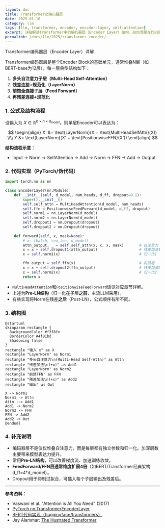 ```yaml
---
layout: doc
title: Transformer之编码器层
date: 2025-01-10
category: llm
tags: [llm, transformer, encoder, encoder-layer, self-attention]
excerpt: 详细解读Transformer中的编码器层（Encoder Layer）结构、前向流程与代码实现
permalink: /docs/llm/2025/transformer-encoder/
---
```


 Transformer编码器层（Encoder Layer）详解

Transformer编码器层是整个Encoder Block的基础单元，通常堆叠N层（如BERT-base为12层）。每一层典型结构如下：

1. **多头自注意力子层（Multi-Head Self-Attention）**
2. **残差连接+规范化（LayerNorm）**
3. **前馈全连接子层（Feed Forward）**
4. **再残差连接+规范化**

### 1. 公式及结构流程

设输入为 $X \in \mathbb{R}^{b\times n \times d_{model}}$，则单层Encoder可以表达为：

$$
\begin{align}
X' &= \text{LayerNorm}(X + \text{MultiHeadSelfAttn}(X)) \\\\
Y &= \text{LayerNorm}(X' + \text{PositionwiseFFN}(X'))
\end{align}
$$

**结构流程示意：**
- Input $\rightarrow$ Norm $\rightarrow$ SelfAttention $\rightarrow$ Add $\rightarrow$ Norm $\rightarrow$ FFN $\rightarrow$ Add $\rightarrow$ Output

### 2. 代码实现（PyTorch/伪代码）

```python
import torch.nn as nn

class EncoderLayer(nn.Module):
    def __init__(self, d_model, num_heads, d_ff, dropout=0.1):
        super().__init__()
        self.self_attn = MultiHeadAttention(d_model, num_heads)
        self.ffn = PositionwiseFeedForward(d_model, d_ff, dropout)
        self.norm1 = nn.LayerNorm(d_model)
        self.norm2 = nn.LayerNorm(d_model)
        self.dropout1 = nn.Dropout(dropout)
        self.dropout2 = nn.Dropout(dropout)
        
    def forward(self, x, mask=None):
        # x: (batch, seq_len, d_model)
        attn_output, _ = self.self_attn(x, x, x, mask)       # 自注意力
        x = x + self.dropout1(attn_output)                   # 残差加法1
        x = self.norm1(x)                                    # 归一化1

        ffn_output = self.ffn(x)                             # 前馈层
        x = x + self.dropout2(ffn_output)                    # 残差加法2
        x = self.norm2(x)                                    # 归一化2
        return x
```

- `MultiHeadAttention`和`PositionwiseFeedForward`请见对应章节详解。
- 上述为**Pre-LN结构**（归一化在子层**之前**，主流LLM采用）。
- 有些实现将Norm在残差**之后**（Post-LN），公式顺序有所不同。

### 3. 结构图

```plantuml
@startuml
skinparam rectangle {
  BackgroundColor #f3f8fe
  BorderColor #4f81bd
  Shadowing false
}
rectangle "输入 x" as X
rectangle "LayerNorm" as Norm1
rectangle "多头自注意力\n(Multi-Head Self-Attn)" as Attn
rectangle "残差加法\n(+x)" as Add1
rectangle "LayerNorm" as Norm2
rectangle "前馈FFN" as FFN
rectangle "残差加法\n(+x)" as Add2
rectangle "输出" as Out

X -> Norm1
Norm1 -> Attn
Attn --> Add1
Add1 -> Norm2
Norm2 -> FFN
FFN -> Add2
Add2 -> Out
@enduml
```

### 4. 补充说明

- 编码器层不是仅仅堆叠自注意力，而是每层都有独立参数和归一化。加深层数主要带来模型表达力提升。
- 常用**Pre-LN结构**，可以改善梯度流、加速训练收敛。
- **FeedForward/FFN层通常维度扩展4倍**（如BERT/Transformer经典架构 d_ff=4*d_model）。
- Dropout用于抑制过拟合，可插入每个子层输出及残差后。

---

**参考资料：**
- Vaswani et al. "Attention is All You Need" (2017)
- [PyTorch nn.TransformerEncoderLayer](https://pytorch.org/docs/stable/generated/torch.nn.TransformerEncoderLayer.html)
- [BERT代码实现（huggingface/transformers）](https://github.com/huggingface/transformers)
- Jay Alammar: [The Illustrated Transformer](http://jalammar.github.io/illustrated-transformer/)
